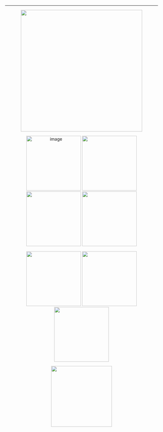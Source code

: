 ---
<p align="center">    
<img width=400 src="https://github.com/kartticus/kartticus/assets/100049393/7d21e629-bf23-4137-ab6f-80d925c0d53b">
</p>

<p align="center">
<img width=180 src="https://64.media.tumblr.com/63aea4d5d4eb5f3907379828f19d0548/7a0669a25b6a1ad0-74/s640x960/852a37795574f4af270ae5e9649e13bef7603d7d.gifv" alt="image"/> <img width=180 src="https://64.media.tumblr.com/d0fcd5763b123d7becec6da6edbbf3cd/28680513b480b690-5e/s250x400/4074f37969353802079f9ea0594d81ac5ecb8c2d.gifv"/> <img width=180 src="https://64.media.tumblr.com/f015478727328d3a6aa71ae7ad3314ea/6f9e7505f82bc822-4c/s250x400/f73bd64e066b481d2b0a16161565dc9139023a98.gifv"/> <img width=180 src="https://64.media.tumblr.com/ca9b734b865fc31ffdaf4b113fab8dd9/5ad290afbc07d9a4-e5/s250x400/bd68ebe9b99853f4f9993862959d6f09288bf3ed.gifv"/>
</p>

<p align="center">
<img width=180 src="https://64.media.tumblr.com/cd076c011948c7e4847449e94b75f96f/a364ac8eef42b0d9-43/s250x400/a3aebe832db873ddb856900bc32f69c200f897f4.gifv"/> <img width=180 src="https://github.com/kartticus/kartticus/assets/100049393/da4690c2-2621-4957-b22c-da159779c96f"> <img width=180 src="https://64.media.tumblr.com/06051c3a0f5aabc7634d5443152a3af4/a4976b45ea43965f-64/s250x400/b47326616ff1a4818d1298da056f3772e2657ed4.gifv"/>
</p>

<p align="center">
<img width=200 src="https://64.media.tumblr.com/c6edf1a0d593c95a79e2c017cbe9607f/ecd38cf95304104f-6d/s250x400/e7815826cc5406c14d6146d75223f28d5e3b4b09.gif"/>
</p>

